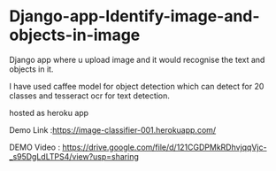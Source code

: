 # Django-app-Identify-image-and-objects-in-image
Django app where u upload image and it would recognise the text and objects in it.

I have used caffee model for object detection which can detect for 20 classes and tesseract ocr for text detection.

hosted as heroku app

 Demo Link :https://image-classifier-001.herokuapp.com/

DEMO Video : https://drive.google.com/file/d/121CGDPMkRDhvjqqVjc-_s95DgLdLTPS4/view?usp=sharing
